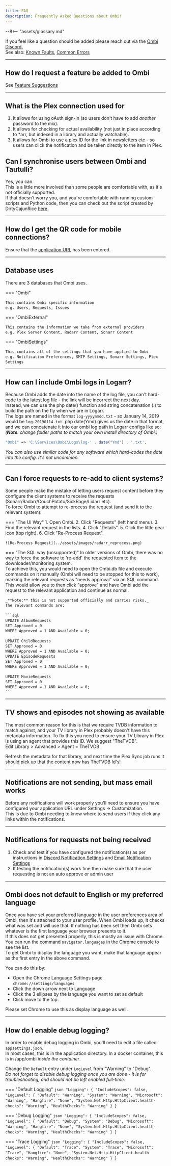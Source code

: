 ```yaml
---
title: FAQ
description: Frequently Asked Questions about Ombi!
---
```


--8<-- "assets/glossary.md"

If you feel like a question should be added please reach out via the [Ombi Discord.](https://discord.gg/Sa7wNWb)  
See also: [Known Faults](known-faults), [Common Errors](common-errors)

***

## How do I request a feature be added to Ombi

See [Feature Suggestions](../../guides/feature-suggestions)
***

## What is the Plex connection used for

1) It allows for using oAuth sign-in (so users don't have to add _another_ password to the mix).
1) It allows for checking for actual availability (not just in place according to *arr, but indexed in a library and actually watchable).
1) It allows for Ombi to use a plex ID for the link in newsletters etc - so users can click the notification and be taken directly to the item in Plex.

## Can I synchronise users between Ombi and Tautulli?

Yes, you can.  
This is a little more involved than some people are comfortable with, as it's not officially supported.  
If that doesn't worry you, and you're comfortable with running custom scripts and Python code, then you can check out the script created by DirtyCajunRice [here](../info/ombi-tautulli.md).
***

## How do I get the QR code for mobile connections?

Ensure that the [application URL](../../settings/customization/#application-url) has been entered.  
***

## Database uses

There are 3 databases that Ombi uses.

=== "Ombi"

    This contains Ombi specific information  
    e.g. Users, Requests, Issues

=== "OmbiExternal"

    This contains the information we take from external providers  
    e.g. Plex Server Content, Radarr Content, Sonarr Content

=== "OmbiSettings"

    This contains all of the settings that you have applied to Ombi  
    e.g. Notification Preferences, SMTP Settings, Sonarr Settings, Plex Settings

***

## How can I include Ombi logs in Logarr?

Because Ombi adds the date into the name of the log file, you can't hard-code to the latest log file - the link will be incorrect the next day.  
Instead, we can use the php date() function and string concatenation (.) to build the path on the fly when we are in Logarr.  
The logs are named in the format `log-yyyymmdd.txt` - so January 14, 2019 would be `log-20190114.txt`. php date(Ymd) gives us the date in that format, and we can concatenate it into our ombi log path in Logarr configs like so:  
_(**Note**: change folder paths to match your own install directory of Ombi.)_  

```php
"Ombi" => 'C:\Services\Ombi\Logs\log-' . date("Ymd") . '.txt',
```

_You can also use similar code for any software which hard-codes the date into the config. It's not uncommon._

***

## Can I force requests to re-add to client systems?

Some people make the mistake of letting users request content before they configure the client systems to receive the requests (Sonarr/Radarr/CouchPotato/SickRage/Lidarr etc).  
To force Ombi to attempt to re-process the request (and send it to the relevant system):

=== "The UI Way"
    1. Open Ombi.
    2. Click "Requests" (left hand menu).
    3. Find the relevant request in the lists.
    4. Click "Details".
    5. Click the little gear icon (top right).
    6. Click "Re-Process Request".

    ![Re-Process Request](../assets/images/radarr_reprocess.png)

=== "The SQL way (unsupported)"
    In older versions of Ombi, there was no way to force the software to 're-add' the requested item to the downloader/monitoring system.  
    To achieve this, you would need to open the Ombi.db file and execute commands on it manually (Ombi will need to be stopped for this to work), marking the relevant requests as "needs approval" via an SQL command.  
    This would allow you to then click "approve" and have Ombi add the request to the relevant application and continue as normal.  

    _**Note:** this is not supported officially and carries risks._  
    The relevant commands are:  

    ```sql
    UPDATE AlbumRequests
    SET Approved = 0
    WHERE Approved = 1 AND Available = 0;

    UPDATE ChildRequests
    SET Approved = 0
    WHERE Approved = 1 AND Available = 0;
    UPDATE EpisodeRequests
    SET Approved = 0
    WHERE Approved = 1 AND Available = 0;

    UPDATE MovieRequests
    SET Approved = 0 
    WHERE Approved = 1 AND Available = 0;
    ```

***

## TV shows and episodes not showing as available

The most common reason for this is that we require TVDB information to match against, and your TV library in Plex probably doesn't have this metadata information.
To fix this you need to ensure your TV Library in Plex is using an agent that provides this ID. We suggest "TheTVDB".  
Edit Library > Advanced > Agent = TheTVDB

Refresh the metadata for that library, and next time the Plex Sync job runs it should pick up that the content now has TheTVDB Id's!
***

## Notifications are not sending, but mass email works

Before any notifications will work properly you'll need to ensure you have configured your application URL under Settings -> Customization.  
This is due to Ombi needing to know where to send users if they click any links within the notifications.
***

## Notifications for requests not being received

1. Check and test if you have configured the notification(s) as per instructions in [Discord Notification Settings](../../settings/notifications/discord) and [Email Notification Settings](../../settings/notifications/email)
2. If testing the notification(s) work fine then make sure that the user requesting is not an auto approve or admin user

***

## Ombi does not default to English or my preferred language

Once you have set your preferred language in the user preferences area of Ombi, then it's attached to your user profile. When Ombi loads up, it checks what was set and will use that. If nothing has been set then Ombi sets whatever is the first language your browser presents to it.  
If this does not get presented properly, this is mostly an issue with Chrome.  
You can run the command `navigator.languages` in the Chrome console to see the list.  
To get Ombi to display the language you want, make that language appear as the first entry in the above command.

You can do this by:

- Open the Chrome Language Settings page  
`chrome://settings/languages`
- Click the down arrow next to Language
- Click the 3 ellipses by the language you want to set as default
- Click move to the top.

Please set Chrome to use this as display language as well.
***

## How do I enable debug logging?

In order to enable debug logging in Ombi, you'll need to edit a file called `appsettings.json`.  
In most cases, this is in the application directory. In a docker container, this is in /app/ombi _inside the container_.  

Change the `Default` entry under `LogLevel` from "Warning" to "Debug".  
_Do not forget to disable debug logging once you are done - it is for troubleshooting, and should not be left enabled full-time._

=== "Default Logging"
    ```json
    "Logging": {
        "IncludeScopes": false,
        "LogLevel": {
        "Default": "Warning",
        "System": "Warning",
        "Microsoft": "Warning",
        "Hangfire": "None",
        "System.Net.Http.HttpClient.health-checks": "Warning",
        "HealthChecks": "Warning"
        }
    }
    ```

=== "Debug Logging"
    ```json
    "Logging": {
        "IncludeScopes": false,
        "LogLevel": {
        "Default": "Debug",
        "System": "Debug",
        "Microsoft": "Warning",
        "Hangfire": "None",
        "System.Net.Http.HttpClient.health-checks": "Warning",
        "HealthChecks": "Warning"
        }
    }
    ```

=== "Trace Logging"
    ```json
    "Logging": {
        "IncludeScopes": false,
        "LogLevel": {
        "Default": "Trace",
        "System": "Trace",
        "Microsoft": "Trace",
        "Hangfire": "None",
        "System.Net.Http.HttpClient.health-checks": "Warning",
        "HealthChecks": "Warning"
        }
    }
    ```
